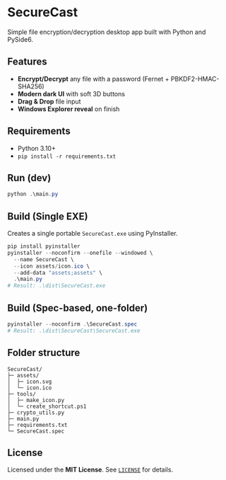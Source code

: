 # SecureCast

Simple file encryption/decryption desktop app built with Python and PySide6.

## Features
- **Encrypt/Decrypt** any file with a password (Fernet + PBKDF2-HMAC-SHA256)
- **Modern dark UI** with soft 3D buttons
- **Drag & Drop** file input
- **Windows Explorer reveal** on finish

## Requirements
- Python 3.10+
- `pip install -r requirements.txt`

## Run (dev)
```powershell
python .\main.py
```

## Build (Single EXE)
Creates a single portable `SecureCast.exe` using PyInstaller.
```powershell
pip install pyinstaller
pyinstaller --noconfirm --onefile --windowed \
  --name SecureCast \
  --icon assets/icon.ico \
  --add-data "assets;assets" \
  .\main.py
# Result: .\dist\SecureCast.exe
```

## Build (Spec-based, one-folder)
```powershell
pyinstaller --noconfirm .\SecureCast.spec
# Result: .\dist\SecureCast\SecureCast.exe
```

## Folder structure
```
SecureCast/
├─ assets/
│  ├─ icon.svg
│  └─ icon.ico
├─ tools/
│  ├─ make_icon.py
│  └─ create_shortcut.ps1
├─ crypto_utils.py
├─ main.py
├─ requirements.txt
└─ SecureCast.spec
```

## License
Licensed under the **MIT License**. See [`LICENSE`](LICENSE) for details.
